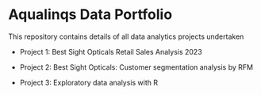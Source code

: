 # Aqualinqs Data Portfolio
 This repository contains details of all data analytics projects undertaken

- Project 1: Best Sight Opticals Retail Sales Analysis 2023

- Project 2: Best Sight Opticals: Customer segmentation analysis by RFM

- Project 3: Exploratory data analysis with R


